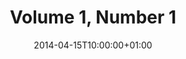 ---
title: "Volume 1, Number 1"
date: 2014-04-15T10:00:00+01:00
draft: false

volume: 1
issue: 1

preliminary: "wjbmr_01_01.pdf" 

social:
  card: "summary"
  site: "@wjbmr"
  creator: "@wjbmr"
  title: "Volume 1, Number 1 (April, 2014)"
  description: "World Journal of Biomedical Research"
  image:
---